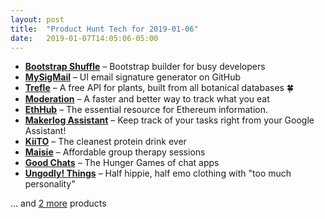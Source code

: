 ```yaml
---
layout: post
title:  "Product Hunt Tech for 2019-01-06"
date:   2019-01-07T14:05:06-05:00
---
```


* **[Bootstrap Shuffle](https://www.producthunt.com/posts/bootstrap-shuffle?utm_campaign=producthunt-api&utm_medium=api&utm_source=Application%3A+Daily+Digest+RSS+%28ID%3A+3202%29)** – Bootstrap builder for busy developers
* **[MySigMail](https://www.producthunt.com/posts/mysigmail-2?utm_campaign=producthunt-api&utm_medium=api&utm_source=Application%3A+Daily+Digest+RSS+%28ID%3A+3202%29)** – UI email signature generator on GitHub
* **[Trefle](https://www.producthunt.com/posts/trefle?utm_campaign=producthunt-api&utm_medium=api&utm_source=Application%3A+Daily+Digest+RSS+%28ID%3A+3202%29)** – A free API for plants, built from all botanical databases 🍀
* **[Moderation](https://www.producthunt.com/posts/moderation?utm_campaign=producthunt-api&utm_medium=api&utm_source=Application%3A+Daily+Digest+RSS+%28ID%3A+3202%29)** – A faster and better way to track what you eat
* **[EthHub](https://www.producthunt.com/posts/ethhub?utm_campaign=producthunt-api&utm_medium=api&utm_source=Application%3A+Daily+Digest+RSS+%28ID%3A+3202%29)** – The essential resource for Ethereum information.
* **[Makerlog Assistant](https://www.producthunt.com/posts/makerlog-assistant?utm_campaign=producthunt-api&utm_medium=api&utm_source=Application%3A+Daily+Digest+RSS+%28ID%3A+3202%29)** – Keep track of your tasks right from your Google Assistant!
* **[KiiTO](https://www.producthunt.com/posts/kiito?utm_campaign=producthunt-api&utm_medium=api&utm_source=Application%3A+Daily+Digest+RSS+%28ID%3A+3202%29)** – The cleanest protein drink ever
* **[Maisie](https://www.producthunt.com/posts/maisie?utm_campaign=producthunt-api&utm_medium=api&utm_source=Application%3A+Daily+Digest+RSS+%28ID%3A+3202%29)** – Affordable group therapy sessions
* **[Good Chats](https://www.producthunt.com/posts/good-chats?utm_campaign=producthunt-api&utm_medium=api&utm_source=Application%3A+Daily+Digest+RSS+%28ID%3A+3202%29)** – The Hunger Games of chat apps
* **[Ungodly! Things](https://www.producthunt.com/posts/ungodly-things?utm_campaign=producthunt-api&utm_medium=api&utm_source=Application%3A+Daily+Digest+RSS+%28ID%3A+3202%29)** – Half hippie, half emo clothing with "too much personality"

… and [2 more](https://www.producthunt.com/tech) products